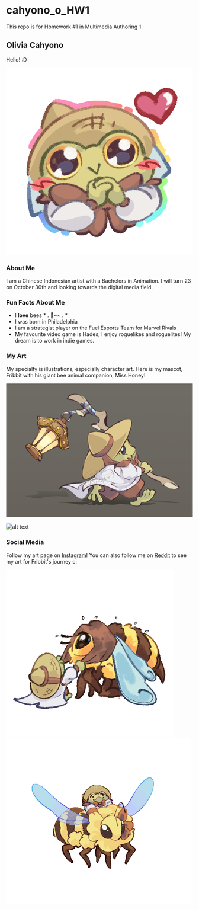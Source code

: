 # cahyono_o_HW1
This repo is for Homework #1 in Multimedia Authoring 1

## Olivia Cahyono
Hello! :D

![alt text](images/FribbitLoveGif.gif)

### About Me
I am a Chinese Indonesian artist with a Bachelors in Animation. I will turn 23 on October 30th and looking towards the digital media field.

### Fun Facts About Me
* I **love** bees * . 🐝~~ . *
* I was born in Philadelphia
* I am a strategist player on the Fuel Esports Team for Marvel Rivals
* My favourite video game is Hades; I enjoy roguelikes and roguelites! My dream is to work in indie games.

### My Art
My specialty is illustrations, especially character art. Here is my mascot, Fribbit with his giant bee animal companion, Miss Honey!

![alt text](images/Fribbit%20Lantern.png)

![alt text](images/Fribbit%20and%20Bee%20mount.png)

### Social Media
Follow my art page on [Instagram](https://www.google.com/url?sa=t&source=web&rct=j&opi=89978449&url=https://www.instagram.com/strifepainter/%3Fhl%3Den&ved=2ahUKEwjThpCUg4aQAxUMv4kEHawEESgQFnoECB0QAQ&usg=AOvVaw1lNdX3q75uMD2qAsMdNOBT)! You can also follow me on [Reddit](https://www.reddit.com/user/StrifePainter/) to see my art for Fribbit's journey c:

![alt text](images/wishiwashi-ezgif.com-resize.gif)
![alt text](images/MissHoneyandFribbitFlying-ezgif.com-resize.gif)